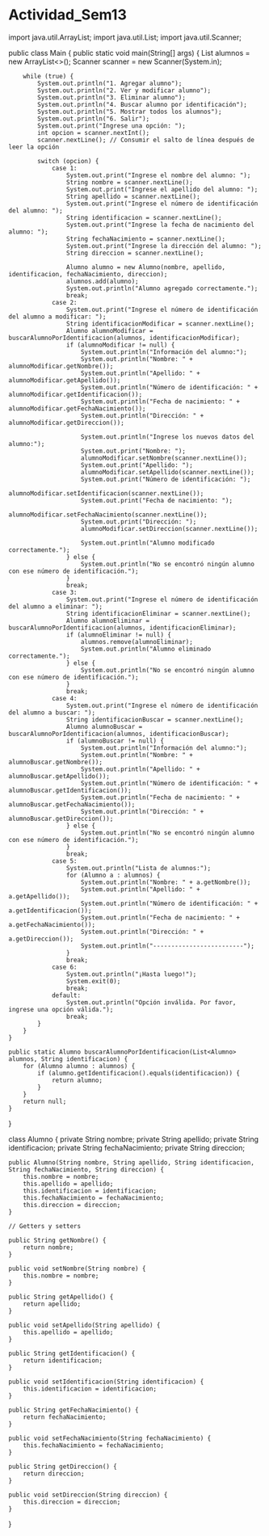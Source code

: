 # Actividad_Sem13
import java.util.ArrayList;
import java.util.List;
import java.util.Scanner;

public class Main {
    public static void main(String[] args) {
        List<Alumno> alumnos = new ArrayList<>();
        Scanner scanner = new Scanner(System.in);

        while (true) {
            System.out.println("1. Agregar alumno");
            System.out.println("2. Ver y modificar alumno");
            System.out.println("3. Eliminar alumno");
            System.out.println("4. Buscar alumno por identificación");
            System.out.println("5. Mostrar todos los alumnos");
            System.out.println("6. Salir");
            System.out.print("Ingrese una opción: ");
            int opcion = scanner.nextInt();
            scanner.nextLine(); // Consumir el salto de línea después de leer la opción

            switch (opcion) {
                case 1:
                    System.out.print("Ingrese el nombre del alumno: ");
                    String nombre = scanner.nextLine();
                    System.out.print("Ingrese el apellido del alumno: ");
                    String apellido = scanner.nextLine();
                    System.out.print("Ingrese el número de identificación del alumno: ");
                    String identificacion = scanner.nextLine();
                    System.out.print("Ingrese la fecha de nacimiento del alumno: ");
                    String fechaNacimiento = scanner.nextLine();
                    System.out.print("Ingrese la dirección del alumno: ");
                    String direccion = scanner.nextLine();

                    Alumno alumno = new Alumno(nombre, apellido, identificacion, fechaNacimiento, direccion);
                    alumnos.add(alumno);
                    System.out.println("Alumno agregado correctamente.");
                    break;
                case 2:
                    System.out.print("Ingrese el número de identificación del alumno a modificar: ");
                    String identificacionModificar = scanner.nextLine();
                    Alumno alumnoModificar = buscarAlumnoPorIdentificacion(alumnos, identificacionModificar);
                    if (alumnoModificar != null) {
                        System.out.println("Información del alumno:");
                        System.out.println("Nombre: " + alumnoModificar.getNombre());
                        System.out.println("Apellido: " + alumnoModificar.getApellido());
                        System.out.println("Número de identificación: " + alumnoModificar.getIdentificacion());
                        System.out.println("Fecha de nacimiento: " + alumnoModificar.getFechaNacimiento());
                        System.out.println("Dirección: " + alumnoModificar.getDireccion());

                        System.out.println("Ingrese los nuevos datos del alumno:");
                        System.out.print("Nombre: ");
                        alumnoModificar.setNombre(scanner.nextLine());
                        System.out.print("Apellido: ");
                        alumnoModificar.setApellido(scanner.nextLine());
                        System.out.print("Número de identificación: ");
                        alumnoModificar.setIdentificacion(scanner.nextLine());
                        System.out.print("Fecha de nacimiento: ");
                        alumnoModificar.setFechaNacimiento(scanner.nextLine());
                        System.out.print("Dirección: ");
                        alumnoModificar.setDireccion(scanner.nextLine());

                        System.out.println("Alumno modificado correctamente.");
                    } else {
                        System.out.println("No se encontró ningún alumno con ese número de identificación.");
                    }
                    break;
                case 3:
                    System.out.print("Ingrese el número de identificación del alumno a eliminar: ");
                    String identificacionEliminar = scanner.nextLine();
                    Alumno alumnoEliminar = buscarAlumnoPorIdentificacion(alumnos, identificacionEliminar);
                    if (alumnoEliminar != null) {
                        alumnos.remove(alumnoEliminar);
                        System.out.println("Alumno eliminado correctamente.");
                    } else {
                        System.out.println("No se encontró ningún alumno con ese número de identificación.");
                    }
                    break;
                case 4:
                    System.out.print("Ingrese el número de identificación del alumno a buscar: ");
                    String identificacionBuscar = scanner.nextLine();
                    Alumno alumnoBuscar = buscarAlumnoPorIdentificacion(alumnos, identificacionBuscar);
                    if (alumnoBuscar != null) {
                        System.out.println("Información del alumno:");
                        System.out.println("Nombre: " + alumnoBuscar.getNombre());
                        System.out.println("Apellido: " + alumnoBuscar.getApellido());
                        System.out.println("Número de identificación: " + alumnoBuscar.getIdentificacion());
                        System.out.println("Fecha de nacimiento: " + alumnoBuscar.getFechaNacimiento());
                        System.out.println("Dirección: " + alumnoBuscar.getDireccion());
                    } else {
                        System.out.println("No se encontró ningún alumno con ese número de identificación.");
                    }
                    break;
                case 5:
                    System.out.println("Lista de alumnos:");
                    for (Alumno a : alumnos) {
                        System.out.println("Nombre: " + a.getNombre());
                        System.out.println("Apellido: " + a.getApellido());
                        System.out.println("Número de identificación: " + a.getIdentificacion());
                        System.out.println("Fecha de nacimiento: " + a.getFechaNacimiento());
                        System.out.println("Dirección: " + a.getDireccion());
                        System.out.println("-------------------------");
                    }
                    break;
                case 6:
                    System.out.println("¡Hasta luego!");
                    System.exit(0);
                    break;
                default:
                    System.out.println("Opción inválida. Por favor, ingrese una opción válida.");
                    break;
            }
        }
    }

    public static Alumno buscarAlumnoPorIdentificacion(List<Alumno> alumnos, String identificacion) {
        for (Alumno alumno : alumnos) {
            if (alumno.getIdentificacion().equals(identificacion)) {
                return alumno;
            }
        }
        return null;
    }
}

class Alumno {
    private String nombre;
    private String apellido;
    private String identificacion;
    private String fechaNacimiento;
    private String direccion;

    public Alumno(String nombre, String apellido, String identificacion, String fechaNacimiento, String direccion) {
        this.nombre = nombre;
        this.apellido = apellido;
        this.identificacion = identificacion;
        this.fechaNacimiento = fechaNacimiento;
        this.direccion = direccion;
    }

    // Getters y setters

    public String getNombre() {
        return nombre;
    }

    public void setNombre(String nombre) {
        this.nombre = nombre;
    }

    public String getApellido() {
        return apellido;
    }

    public void setApellido(String apellido) {
        this.apellido = apellido;
    }

    public String getIdentificacion() {
        return identificacion;
    }

    public void setIdentificacion(String identificacion) {
        this.identificacion = identificacion;
    }

    public String getFechaNacimiento() {
        return fechaNacimiento;
    }

    public void setFechaNacimiento(String fechaNacimiento) {
        this.fechaNacimiento = fechaNacimiento;
    }

    public String getDireccion() {
        return direccion;
    }

    public void setDireccion(String direccion) {
        this.direccion = direccion;
    }
}
